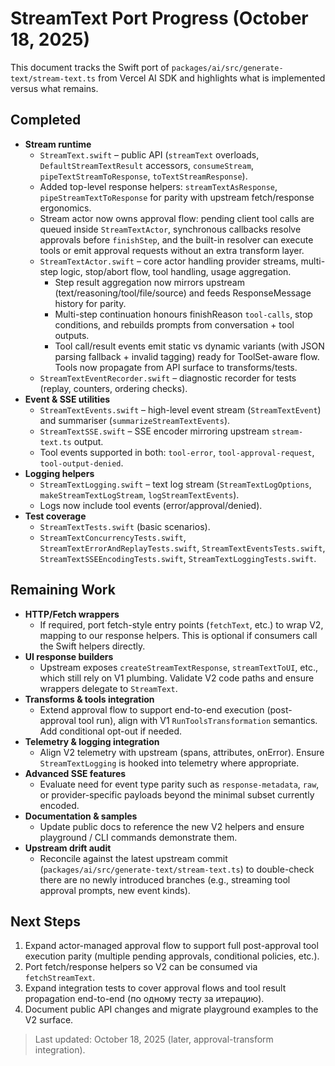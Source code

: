 # StreamText Port Progress (October 18, 2025)

This document tracks the Swift port of `packages/ai/src/generate-text/stream-text.ts` from Vercel AI SDK and highlights what is implemented versus what remains.

## Completed
- **Stream runtime**  
  - `StreamText.swift` – public API (`streamText` overloads, `DefaultStreamTextResult` accessors, `consumeStream`, `pipeTextStreamToResponse`, `toTextStreamResponse`).  
  - Added top-level response helpers: `streamTextAsResponse`, `pipeStreamTextToResponse` for parity with upstream fetch/response ergonomics.
  - Stream actor now owns approval flow: pending client tool calls are queued inside `StreamTextActor`, synchronous callbacks resolve approvals before `finishStep`, and the built-in resolver can execute tools or emit approval requests without an extra transform layer.
  - `StreamTextActor.swift` – core actor handling provider streams, multi-step logic, stop/abort flow, tool handling, usage aggregation.  
    - Step result aggregation now mirrors upstream (text/reasoning/tool/file/source) and feeds ResponseMessage history for parity.
    - Multi-step continuation honours finishReason `tool-calls`, stop conditions, and rebuilds prompts from conversation + tool outputs.
    - Tool call/result events emit static vs dynamic variants (with JSON parsing fallback + invalid tagging) ready for ToolSet-aware flow. Tools now propagate from API surface to transforms/tests.
  - `StreamTextEventRecorder.swift` – diagnostic recorder for tests (replay, counters, ordering checks).
- **Event & SSE utilities**  
  - `StreamTextEvents.swift` – high-level event stream (`StreamTextEvent`) and summariser (`summarizeStreamTextEvents`).  
  - `StreamTextSSE.swift` – SSE encoder mirroring upstream `stream-text.ts` output.  
  - Tool events supported in both: `tool-error`, `tool-approval-request`, `tool-output-denied`.
- **Logging helpers**  
  - `StreamTextLogging.swift` – text log stream (`StreamTextLogOptions`, `makeStreamTextLogStream`, `logStreamTextEvents`).
  - Logs now include tool events (error/approval/denied).
- **Test coverage**  
  - `StreamTextTests.swift` (basic scenarios).  
  - `StreamTextConcurrencyTests.swift`, `StreamTextErrorAndReplayTests.swift`, `StreamTextEventsTests.swift`, `StreamTextSSEEncodingTests.swift`, `StreamTextLoggingTests.swift`.

## Remaining Work
- **HTTP/Fetch wrappers**  
  - If required, port fetch-style entry points (`fetchText`, etc.) to wrap V2, mapping to our response helpers. This is optional if consumers call the Swift helpers directly.
- **UI response builders**  
  - Upstream exposes `createStreamTextResponse`, `streamTextToUI`, etc., which still rely on V1 plumbing. Validate V2 code paths and ensure wrappers delegate to `StreamText`.
- **Transforms & tools integration**  
  - Extend approval flow to support end-to-end execution (post-approval tool run), align with V1 `RunToolsTransformation` semantics. Add conditional opt-out if needed.
- **Telemetry & logging integration**  
  - Align V2 telemetry with upstream (spans, attributes, onError). Ensure `StreamTextLogging` is hooked into telemetry where appropriate.
- **Advanced SSE features**  
  - Evaluate need for event type parity such as `response-metadata`, `raw`, or provider-specific payloads beyond the minimal subset currently encoded.
- **Documentation & samples**  
  - Update public docs to reference the new V2 helpers and ensure playground / CLI commands demonstrate them.
- **Upstream drift audit**  
  - Reconcile against the latest upstream commit (`packages/ai/src/generate-text/stream-text.ts`) to double-check there are no newly introduced branches (e.g., streaming tool approval prompts, new event kinds).

## Next Steps
1. Expand actor-managed approval flow to support full post-approval tool execution parity (multiple pending approvals, conditional policies, etc.).
2. Port fetch/response helpers so V2 can be consumed via `fetchStreamText`.
3. Expand integration tests to cover approval flows and tool result propagation end-to-end (по одному тесту за итерацию).
4. Document public API changes and migrate playground examples to the V2 surface.

> Last updated: October 18, 2025 (later, approval-transform integration).
